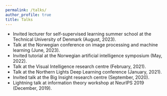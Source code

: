 ```yaml
---
permalink: /talks/
author_profile: true
title: Talks
---
```


* Invited lecturer for self-supervised learning summer school at the Technical University of Denmark (August, 2023).
* Talk at the Norwegian conference on image processing and machine learning (June, 2023).
* Invited tutorial at the Norwegian artificial intelligence symposium (May, 2022).
* Talk at the Visual Intelligence research centre (February, 2021).
* Talk at the Northern Lights Deep Learning conference (January, 2021).
* Invited talk at the Big Insight research centre (September, 2020).
* Lightning talk at information theory workshop at NeurIPS 2019 (December, 2019).

